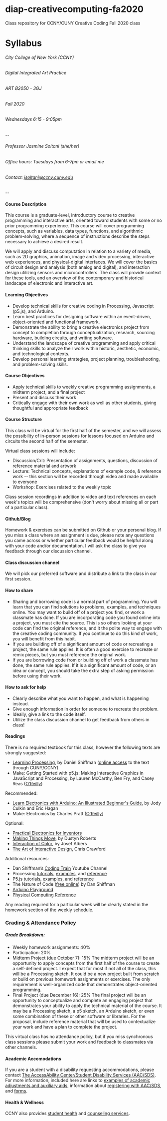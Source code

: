 # diap-creativecomputing-fa2020
Class repository for CCNY/CUNY Creative Coding Fall 2020 class

# Syllabus
###### City College of New York (CCNY)
###### Digital Integrated Art Practice
###### ART B2050 - 3GJ 
###### Fall 2020
###### Wednesdays 6:15 - 9:05pm 
#### --

###### Professor Jasmine Soltani (she/her)
###### Office hours: Tuesdays from 6-7pm or email me
###### Contact: jsoltani@ccny.cuny.edu
#### --

#### Course Description
This course is a graduate-level, introductory course to creative programming and interactive arts, oriented toward students with some or no prior programming experience. This course will cover programming concepts, such as variables, data types, functions, and algorithmic problem-solving, where a sequence of instructions describe the steps necessary to achieve a desired result. 

We will apply and discuss computation in relation to a variety of media, such as 2D graphics, animation, image and video processing, interactive web experiences, and physical-digital interfaces. We will cover the basics of circuit design and analysis (both analog and digital), and interaction design utilizing sensors and microcontrollers. The class will provide context for these tools, and an overview of the contemporary and historical landscape of electronic and interactive art.

#### Learning Objectives
* Develop technical skills for creative coding in Processing, Javascript (p5.js), and Arduino. 
* Learn best practices for designing software within an event-driven, object-oriented and functional framework.
* Demonstrate the ability to bring a creative electronics project from concept to completion through conceptualization, research, sourcing hardware, building circuits, and writing software.
* Understand the landscape of creative programming and apply critical thinking skills to analyze their work within historic, aesthetic, economic, and technological contexts.
* Develop personal learning strategies, project planning, troubleshooting, and problem-solving skills.

#### Course Objectives
* Apply technical skills to weekly creative programming assignments, a midterm project, and a final project 
* Present and discuss their work 
* Critically engage with their own work as well as other students, giving thoughtful and appropriate feedback

#### Course Structure 
This class will be virtual for the first half of the semester, and we will assess the possibility of in-person sessions for lessons focused on Arduino and circuits the second half of the semester. 

Virtual class sessions will include:
* Discussion/Crit: Presentation of assignments, questions, discussion of reference material and artwork
* Lecture: Technical concepts, explanations of example code, & reference work -- this section will be recorded through video and made available to everyone
* Workshop: Exercises related to the weekly topic

Class session recordings in addition to video and text references on each week's topics will be comprehensive (don't worry about missing all or part of a particular class). 

#### Github/Blog
Homework & exercises can be submitted on Github or your personal blog. If you miss a class where an assignment is due, please note any questions you came across or whether particular feedback would be helpful along with your code and/or documentation. I will ask the class to give you feedback through our discussion channel.

#### Class discussion channel
We will pick our preferred software and distribute a link to the class in our first session.

#### How to share 
* Sharing and borrowing code is a normal part of programming. You will learn that you can find solutions to problems, examples, and techniques online. You may want to build off of a project you find, or work a classmate has done. 
If you are incorporating code you found online into a project, you must cite the source. This is so others looking at your code can find the original reference, and it the polite way to engage with the creative coding community. If you continue to do this kind of work, you will benefit from this habit.
* If you are building off of a significant amount of code or recreating a project, the same rule applies. It is often a good exercise to recreate or remix pieces, but you must reference the original work. 
* If you are borrowing code from or building off of work a classmate has done, the same rule applies. If it is a significant amount of code, or an idea or concept, you should take the extra step of asking permission before using their work.

#### How to ask for help
* Clearly describe what you want to happen, and what is happening instead.
* Give enough information in order for someone to recreate the problem.
* Ideally, give a link to the code itself.
* Utilize the class discussion channel to get feedback from others in class! 
	
#### Readings 
There is no required textbook for this class, however the following texts are strongly suggested:
* [Learning Processing](http://learningprocessing.com/), by Daniel Shiffman ([online access](https://ebookcentral.proquest.com/lib/ccny-ebooks/detail.action?docID=4003651&pq-origsite=primo) to the text through CUNY/CCNY)
* Make: Getting Started with p5.js: Making Interactive Graphics in JavaScript and Processing, by Lauren McCarthy, Ben Fry, and Casey Reas ([O’Reilly](https://www.oreilly.com/library/view/make-getting-started/9781457186769/))

Recommended:
* [Learn Electronics with Arduino: An Illustrated Beginner's Guide](https://www.amazon.com/Learn-Electronics-Arduino-Illustrated-Technology-ebook/dp/B075TXR9ZL), by Jody Culkin and Eric Hagan
* Make: Electronics by Charles Pratt ([O'Reilly](https://www.oreilly.com/library/view/make-electronics/9781449377267/)]

Optional:
* [Practical Electronics for Inventors](https://www.amazon.com/Practical-Electronics-Inventors-Fourth-Scherz/dp/1259587541)
* [Making Things Move](http://www.makingthingsmove.com/), by Dustyn Roberts
* [Interaction of Color](https://cuny-cc.primo.exlibrisgroup.com/permalink/01CUNY_CC/a8a5t6/alma990009998350106138), by Josef Albers
* [The Art of Interactive Design](https://cuny-cc.primo.exlibrisgroup.com/permalink/01CUNY_CC/cqbe6c/alma991027550328006121), Chris Crawford

Additional resources:
* Dan Shiffman’s [Coding Train](https://www.youtube.com/channel/UCvjgXvBlbQiydffZU7m1_aw) Youtube Channel
* Processing [tutorials](https://processing.org/tutorials/), [examples](https://processing.org/examples/), and [reference](https://processing.org/reference/)
* P5.js [tutorials](https://p5js.org/learn/), [examples](https://p5js.org/examples/), and [reference](https://p5js.org/reference/)
* The Nature of Code ([free online](https://natureofcode.com/book/)) by Dan Shiffman
* [Arduino Playground](https://playground.arduino.cc/uploads/Main/arduino_comic_v0004.pdf)
* [Physical Computing Reference](https://github.com/jfunky/physical-computing-reference/blob/master/README.md)

Any reading required for a particular week will be clearly stated in the homework section of the weekly schedule.

### Grading & Attendance Policy
##### Grade Breakdown:
* Weekly homework assignments: 40%
* Participation: 20%
* Midterm Project (due October 7): 15%
The midterm project will be an opportunity to apply concepts from the first half of the course to create a self-defined project. I expect that for most if not all of the class, this will be a Processing sketch. It could be a new project built from scratch or build on previous homework assignments or exercises.
The only requirement is well-organized code that demonstrates object-oriented programming.
* Final Project (due December 16): 25%
The final project will be an opportunity to conceptualize and complete an engaging project that demonstrates your ability to apply the technical material of the course. It may be a Processing sketch, a p5 sketch, an Arduino sketch, or even some combination of these or other software or libraries.
For the proposal, include reference material that will be used to contextualize your work and have a plan to complete the project.

This virtual class has no attendance policy, but if you miss synchronous class sessions please submit your work and feedback to classmates via other channels.

#### Academic Accomodations
If you are a student with a disability requesting accommodations, please contact [The AccessAbility Center/Student Disability Services (AAC/SDS)](https://www.ccny.cuny.edu/accessability). For more information, included here are links to [examples of academic adjustments and auxiliary aids](https://www.ccny.cuny.edu/accessability/academic-adjustments-auxiliary-aids), information about [registering with AAC/SDS](https://www.ccny.cuny.edu/accessability/register), and [forms](https://www.ccny.cuny.edu/accessability/forms). 

#### Health & Wellness
CCNY also provides [student health](https://www.ccny.cuny.edu/shs) and [counseling services](https://www.ccny.cuny.edu/counseling).
